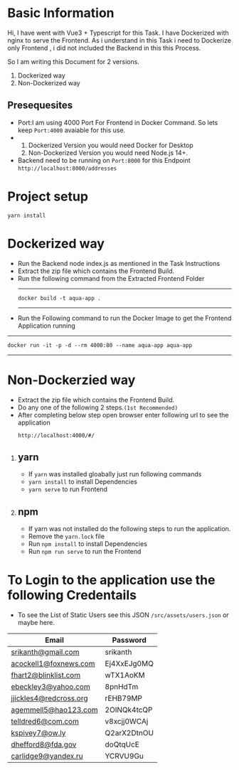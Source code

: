 # Basic Information

Hi, I have went with Vue3 + Typescript for this Task. I have Dockerized with nginx to serve the Frontend.
As i understand in this Task i need to Dockerize only Frontend , i did not included the Backend in this this Process.

So I am writing this Document for 2 versions.

1.  Dockerized way
2.  Non-Dockerized way

## Presequesites

- Port:I am using 4000 Port For Frontend in Docker Command. So lets keep `Port:4000` avaiable for this use.
- 1.  Dockerized Version you would need Docker for Desktop
  2.  Non-Dockerized Version you would need Node.js 14+.
- Backend need to be running on `Port:8000` for this Endpoint `http://localhost:8000/addresses`

# Project setup

```
yarn install
```

# Dockerized way

- Run the Backend node index.js as mentioned in the Task Instructions
- Extract the zip file which contains the Frontend Build.
- Run the following command from the Extracted Frontend Folder
  ***
  ```
  docker build -t aqua-app .
  ```
  ***
- Run the Following command to run the Docker Image to get the Frontend Application running

---

```
docker run -it -p -d --rm 4000:80 --name aqua-app aqua-app
```

---

# Non-Dockerzied way

- Extract the zip file which contains the Frontend Build.
- Do any one of the following 2 steps.`(1st Recommended)`
- After completing below step open browser enter following url to see the application
  ```
  http://localhost:4000/#/
  ```

1. ## yarn
   - If `yarn` was installed gloabally just run following commands
   * `yarn install` to install Dependencies
   * `yarn serve` to run Frontend
2. ## npm
   - If yarn was not installed do the following steps to run the application.
   - Remove the `yarn.lock` file
   - Run `npm install` to install Dependencies
   - Run `npm run serve` to run the Frontend

# To Login to the application use the following Credentails

- To see the List of Static Users see this JSON `/src/assets/users.json` or maybe here.

| Email                  | Password    |
| ---------------------- | ----------- |
| srikanth@gmail.com     | srikanth    |
| acockell1@foxnews.com  | Ej4XxEJg0MQ |
| fhart2@blinklist.com   | wTX1AoKM    |
| ebeckley3@yahoo.com    | 8pnHdTm     |
| jjickles4@redcross.org | rEHB79MP    |
| agemmell5@hao123.com   | 2OINQk4tcQP |
| telldred6@com.com      | v8xcjj0WCAj |
| kspivey7@ow.ly         | Q2arX2DtnOU |
| dhefford8@fda.gov      | doQtqUcE    |
| carlidge9@yandex.ru    | YCRVU9Gu    |
